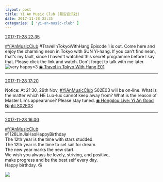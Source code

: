 ```yaml
---
layout: post
title: Yi An Music Club (易安音乐社)
date: 2017-11-28 22:35
categories: [ 'yi-an-music-club' ]
---
```


<div class="weibo-info">
  <a href="https://weibo.com/6094546964/Fxe3Seqzq">2017-11-28 22:35</a>
</div>

[#YiAnMusicClub](https://weibo.com/p/100808beae2e3e05b17b64f63ebedca39f19b2/super_index) #TravelInTokyoWithHang Episode 1 is out. Come here and enjoy the charming neon in Tokyo with SUN Yi-hang. If you can't find neon, that's my fault, since I haven't watched this secret programme before I say that. Please click the link and watch. Don't forget to talk with me later. ![very happy](https://img.t.sinajs.cn/t4/appstyle/expression/ext/normal/58/mb_org.gif)×3 [◉ Travel in Tokyo With Hang E01](https://www.bilibili.com/video/av16757251/)

<!-- more -->

---

<div class="weibo-info">
  <a href="https://weibo.com/6094546964/Fxc0ahFr0">2017-11-28 17:20</a>
</div>

Notice: At 21:30, 29th Nov, [#YiAnMusicClub](https://weibo.com/p/100808beae2e3e05b17b64f63ebedca39f19b2/super_index) S02E03 will be on-line. What is the matter which HE Luo-luo cannot keep away from? What is the reason of Master Lin's appearance? Please stay tuned. [◉ Hongdou Live: Yi An Good Night S02E03](http://www.hongdoufm.com/room/1071962161619664946)

---

<div class="weibo-info">
  <a href="https://weibo.com/6094546964/FxbtHCis6">2017-11-28 16:00</a>
</div>

[#YiAnMusicClub](https://weibo.com/p/100808beae2e3e05b17b64f63ebedca39f19b2/super_index)  
#1128LinJiaHaoHappyBirthday  
The 12th year is the time with stars studded.  
The 12th year is the time to set sail for dream.  
The new year marks the new start.  
We wish you always be lovely, striving, and positive,  
make progress and be the best self every day.  
Happy birthday. :kissing_heart:

<a href="https://wx4.sinaimg.cn/mw690/006Es64Aly1flxupb9zqcj31kw2dce8a.jpg">
  <img class="weibo-pic-preview" src="//wx4.sinaimg.cn/orj360/006Es64Aly1flxupb9zqcj31kw2dce8a.jpg" />
</a>
